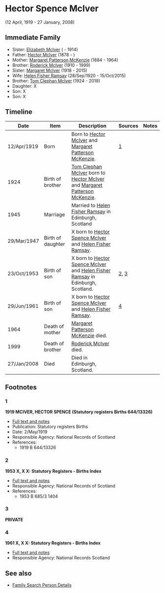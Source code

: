 ﻿---
layout: person
subject_key: i34334364
permalink: /people/i34334364
---

# Hector Spence McIver
(12 April, 1919 - 27 January, 2008)

## Immediate Family

* Sister: [Elizabeth McIver](./@80366022@-elizabeth-mciver-b-d1914.md) ( - 1914)
* Father: [Hector McIver](./@62168745@-hector-mciver-b1878-d.md) (1878 - )
* Mother: [Margaret Patterson McKenzie](./@88610293@-margaret-patterson-mckenzie-b1884-d1964.md) (1884 - 1964)
* Brother: [Roderick McIver](./@90830540@-roderick-mciver-b1910-d1999.md) (1910 - 1999)
* Sister: [Margaret McIver](./@24380064@-margaret-mciver-b1918-d2015.md) (1918 - 2015)
* Wife: [Helen Fisher Ramsay](./@34267190@-helen-fisher-ramsay-b1920-9-28-d2015-10-15.md) (28/Sep/1920 - 15/Oct/2015)
* Brother: [Tom Clephan McIver](./@74287888@-tom-clephan-mciver-b1924-d2019.md) (1924 - 2019)
* Daughter: X
* Son: X
* Son: X

## Timeline

Date | Item | Description | Sources | Notes
---|---|---|---|---
12/Apr/1919 | Born | Born to [Hector McIver](./@62168745@-hector-mciver-b1878-d.md) and [Margaret Patterson McKenzie](./@88610293@-margaret-patterson-mckenzie-b1884-d1964.md). | [1](#1) | 
1924 | Birth of brother | [Tom Clephan McIver](./@74287888@-tom-clephan-mciver-b1924-d2019.md) born to [Hector McIver](./@62168745@-hector-mciver-b1878-d.md) and [Margaret Patterson McKenzie](./@88610293@-margaret-patterson-mckenzie-b1884-d1964.md). |  | 
1945 | Marriage | Married to [Helen Fisher Ramsay](./@34267190@-helen-fisher-ramsay-b1920-9-28-d2015-10-15.md) in Edinburgh, Scotland |  | 
29/Mar/1947 | Birth of daughter | X born to [Hector Spence McIver](./@34334364@-hector-spence-mciver-b1919-4-12-d2008-1-27.md) and [Helen Fisher Ramsay](./@34267190@-helen-fisher-ramsay-b1920-9-28-d2015-10-15.md). |  | 
23/Oct/1953 | Birth of son | X born to [Hector Spence McIver](./@34334364@-hector-spence-mciver-b1919-4-12-d2008-1-27.md) and [Helen Fisher Ramsay](./@34267190@-helen-fisher-ramsay-b1920-9-28-d2015-10-15.md) in Edinburgh, Scotland. | [2](#2), [3](#3) | 
29/Jun/1961 | Birth of son | X born to [Hector Spence McIver](./@34334364@-hector-spence-mciver-b1919-4-12-d2008-1-27.md) and [Helen Fisher Ramsay](./@34267190@-helen-fisher-ramsay-b1920-9-28-d2015-10-15.md). | [4](#4) | 
1964 | Death of mother | [Margaret Patterson McKenzie](./@88610293@-margaret-patterson-mckenzie-b1884-d1964.md) died. |  | 
1999 | Death of brother | [Roderick McIver](./@90830540@-roderick-mciver-b1910-d1999.md) died. |  | 
27/Jan/2008 | Died | Died in Edinburgh, Scotland. |  | 

## Footnotes

### 1

**1919 MCIVER, HECTOR SPENCE (Statutory registers Births 644/13326)**

* [Full text and notes](../sources/@43040640@-1919-mciver,-hector-spence-statutory-registers-births-644-13326-.md)
* Publication: Statutory registers Births
* Date: 2/May/1919
* Responsible Agency: National Records of Scotland
* References: 
  * 1919 B 644/13326

### 2

**1953 X, X X: Statutory Registers - Births Index**

* [Full text and notes](../sources/@17539604@-1953-mciver,-hector-ramsay-statutory-registers-births-index.md)
* Responsible Agency: National Records of Scotland
* References: 
  * 1953 B 685/3 1404

### 3

**PRIVATE**


### 4

**1961 X, X X: Statutory Registers - Births Index**

* [Full text and notes](../sources/@1731200@-1961-mciver,-euan-stewart-statutory-registers-births-index.md)
* Responsible Agency: National Records Scotland


## See also

- [Family Search Person Details](https://www.familysearch.org/tree/person/details/G7JL-QX5)
